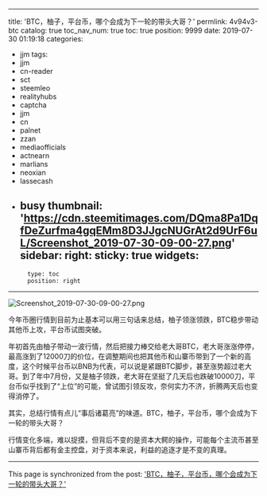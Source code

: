 
---
title: 'BTC，柚子，平台币，哪个会成为下一轮的带头大哥？'
permlink: 4v94v3-btc
catalog: true
toc_nav_num: true
toc: true
position: 9999
date: 2019-07-30 01:19:18
categories:
- jjm
tags:
- jjm
- cn-reader
- sct
- steemleo
- realityhubs
- captcha
- jjm
- cn
- palnet
- zzan
- mediaofficials
- actnearn
- marlians
- neoxian
- lassecash
- busy
thumbnail: 'https://cdn.steemitimages.com/DQma8Pa1DqfDeZurfma4gqEMm8D3JJgcNUGrAt2d9UrF6uL/Screenshot_2019-07-30-09-00-27.png'
sidebar:
    right:
        sticky: true
widgets:
    -
        type: toc
        position: right
---


![Screenshot_2019-07-30-09-00-27.png](https://cdn.steemitimages.com/DQma8Pa1DqfDeZurfma4gqEMm8D3JJgcNUGrAt2d9UrF6uL/Screenshot_2019-07-30-09-00-27.png)

今年币圈行情到目前为止基本可以用三句话来总结，柚子领涨领跌，BTC稳步带动其他币上攻，平台币试图突破。

年初首先由柚子带动一波行情，然后把接力棒交给老大哥BTC，老大哥涨涨停停，最高涨到了12000刀的价位，在调整期间也把其他币和山寨币带到了一个新的高度，这个时候平台币以BNB为代表，可以说是紧跟BTC脚步，甚至涨势超过老大哥。到了年中7月份，又是柚子领跌，老大哥在坚挺了几天后也跌破10000刀，平台币似乎找到了“上位”的可能，曾试图引领反攻，奈何实力不济，折腾两天后也变得消停了。

其实，总结行情有点儿“事后诸葛亮”的味道。BTC，柚子，平台币，哪个会成为下一轮的带头大哥？

行情变化多端，难以捉摸，但背后不变的是资本大鳄的操作，可能每个主流币甚至山寨币背后都有金主控盘，对于资本来说，利益的追逐才是不变的真理。

- - -

This page is synchronized from the post: ['BTC，柚子，平台币，哪个会成为下一轮的带头大哥？'](https://steemit.com/@andrewma/4v94v3-btc)
